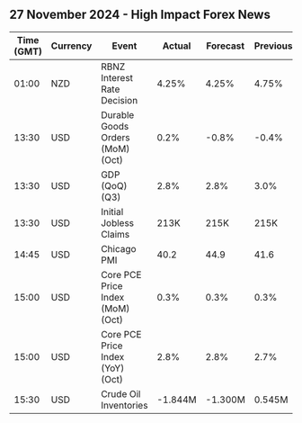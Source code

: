 ## 27 November 2024 - High Impact Forex News

| Time (GMT) | Currency | Event | Actual | Forecast | Previous |
|------|----------|-------|--------|----------|----------|
| 01:00 | NZD | RBNZ Interest Rate Decision | 4.25% | 4.25% | 4.75% |
| 13:30 | USD | Durable Goods Orders (MoM) (Oct) | 0.2% | -0.8% | -0.4% |
| 13:30 | USD | GDP (QoQ) (Q3) | 2.8% | 2.8% | 3.0% |
| 13:30 | USD | Initial Jobless Claims | 213K | 215K | 215K |
| 14:45 | USD | Chicago PMI | 40.2 | 44.9 | 41.6 |
| 15:00 | USD | Core PCE Price Index (MoM) (Oct) | 0.3% | 0.3% | 0.3% |
| 15:00 | USD | Core PCE Price Index (YoY) (Oct) | 2.8% | 2.8% | 2.7% |
| 15:30 | USD | Crude Oil Inventories | -1.844M | -1.300M | 0.545M |
